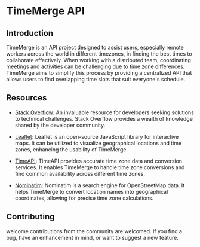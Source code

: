 # TimeMerge API

## Introduction

TimeMerge is an API project designed to assist users, especially remote workers across the world in different timezones, in finding the best times to collaborate effectively. When working with a distributed team, coordinating meetings and activities can be challenging due to time zone differences. TimeMerge aims to simplify this process by providing a centralized API that allows users to find overlapping time slots that suit everyone's schedule.

## Resources

- [Stack Overflow](https://stackoverflow.com/): An invaluable resource for developers seeking solutions to technical challenges. Stack Overflow provides a wealth of knowledge shared by the developer community.

- [Leaflet](https://leafletjs.com/): Leaflet is an open-source JavaScript library for interactive maps. It can be utilized to visualize geographical locations and time zones, enhancing the usability of TimeMerge.

- [TimeAPI](https://www.timeapi.io/): TimeAPI provides accurate time zone data and conversion services. It enables TimeMerge to handle time zone conversions and find common availability across different time zones.

- [Nominatim](https://nominatim.org/): Nominatim is a search engine for OpenStreetMap data. It helps TimeMerge to convert location names into geographical coordinates, allowing for precise time zone calculations.

## Contributing
welcome contributions from the community are welcomed. If you find a bug, have an enhancement in mind, or want to suggest a new feature.
